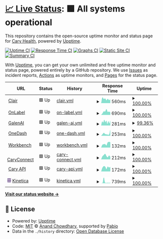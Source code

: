 # [📈 Live Status](https://caryrx.github.io/Upptime): <!--live status--> **🟩 All systems operational**

This repository contains the open-source uptime monitor and status page for [Cary Health](www.caryrx.com), powered by [Upptime](https://github.com/upptime/upptime).

[![Uptime CI](https://github.com/caryrx/Upptime/workflows/Uptime%20CI/badge.svg)](https://github.com/caryrx/Upptime/actions?query=workflow%3A%22Uptime+CI%22)
[![Response Time CI](https://github.com/caryrx/Upptime/workflows/Response%20Time%20CI/badge.svg)](https://github.com/caryrx/Upptime/actions?query=workflow%3A%22Response+Time+CI%22)
[![Graphs CI](https://github.com/caryrx/Upptime/workflows/Graphs%20CI/badge.svg)](https://github.com/caryrx/Upptime/actions?query=workflow%3A%22Graphs+CI%22)
[![Static Site CI](https://github.com/caryrx/Upptime/workflows/Static%20Site%20CI/badge.svg)](https://github.com/caryrx/Upptime/actions?query=workflow%3A%22Static+Site+CI%22)
[![Summary CI](https://github.com/caryrx/Upptime/workflows/Summary%20CI/badge.svg)](https://github.com/caryrx/Upptime/actions?query=workflow%3A%22Summary+CI%22)

With [Upptime](https://upptime.js.org), you can get your own unlimited and free uptime monitor and status page, powered entirely by a GitHub repository. We use [Issues](https://github.com/caryrx/Upptime/issues) as incident reports, [Actions](https://github.com/caryrx/Upptime/actions) as uptime monitors, and [Pages](https://caryrx.github.io/Upptime) for the status page.

<!--start: status pages-->
<!-- This summary is generated by Upptime (https://github.com/upptime/upptime) -->
<!-- Do not edit this manually, your changes will be overwritten -->
<!-- prettier-ignore -->
| URL | Status | History | Response Time | Uptime |
| --- | ------ | ------- | ------------- | ------ |
| <img alt="" src="https://askclair.ai/favicon-32x32.png" height="13"> [Clair](https://askclair.ai) | 🟩 Up | [clair.yml](https://github.com/caryrx/Upptime/commits/HEAD/history/clair.yml) | <details><summary><img alt="Response time graph" src="./graphs/clair/response-time-week.png" height="20"> 560ms</summary><br><a href="https://status.caryrx.com/history/clair"><img alt="Response time 458" src="https://img.shields.io/endpoint?url=https%3A%2F%2Fraw.githubusercontent.com%2Fcaryrx%2FUpptime%2FHEAD%2Fapi%2Fclair%2Fresponse-time.json"></a><br><a href="https://status.caryrx.com/history/clair"><img alt="24-hour response time 627" src="https://img.shields.io/endpoint?url=https%3A%2F%2Fraw.githubusercontent.com%2Fcaryrx%2FUpptime%2FHEAD%2Fapi%2Fclair%2Fresponse-time-day.json"></a><br><a href="https://status.caryrx.com/history/clair"><img alt="7-day response time 560" src="https://img.shields.io/endpoint?url=https%3A%2F%2Fraw.githubusercontent.com%2Fcaryrx%2FUpptime%2FHEAD%2Fapi%2Fclair%2Fresponse-time-week.json"></a><br><a href="https://status.caryrx.com/history/clair"><img alt="30-day response time 502" src="https://img.shields.io/endpoint?url=https%3A%2F%2Fraw.githubusercontent.com%2Fcaryrx%2FUpptime%2FHEAD%2Fapi%2Fclair%2Fresponse-time-month.json"></a><br><a href="https://status.caryrx.com/history/clair"><img alt="1-year response time 458" src="https://img.shields.io/endpoint?url=https%3A%2F%2Fraw.githubusercontent.com%2Fcaryrx%2FUpptime%2FHEAD%2Fapi%2Fclair%2Fresponse-time-year.json"></a></details> | <details><summary><a href="https://status.caryrx.com/history/clair">100.00%</a></summary><a href="https://status.caryrx.com/history/clair"><img alt="All-time uptime 100.00%" src="https://img.shields.io/endpoint?url=https%3A%2F%2Fraw.githubusercontent.com%2Fcaryrx%2FUpptime%2FHEAD%2Fapi%2Fclair%2Fuptime.json"></a><br><a href="https://status.caryrx.com/history/clair"><img alt="24-hour uptime 100.00%" src="https://img.shields.io/endpoint?url=https%3A%2F%2Fraw.githubusercontent.com%2Fcaryrx%2FUpptime%2FHEAD%2Fapi%2Fclair%2Fuptime-day.json"></a><br><a href="https://status.caryrx.com/history/clair"><img alt="7-day uptime 100.00%" src="https://img.shields.io/endpoint?url=https%3A%2F%2Fraw.githubusercontent.com%2Fcaryrx%2FUpptime%2FHEAD%2Fapi%2Fclair%2Fuptime-week.json"></a><br><a href="https://status.caryrx.com/history/clair"><img alt="30-day uptime 100.00%" src="https://img.shields.io/endpoint?url=https%3A%2F%2Fraw.githubusercontent.com%2Fcaryrx%2FUpptime%2FHEAD%2Fapi%2Fclair%2Fuptime-month.json"></a><br><a href="https://status.caryrx.com/history/clair"><img alt="1-year uptime 100.00%" src="https://img.shields.io/endpoint?url=https%3A%2F%2Fraw.githubusercontent.com%2Fcaryrx%2FUpptime%2FHEAD%2Fapi%2Fclair%2Fuptime-year.json"></a></details>
| <img alt="" src="https://onlabel.ai/favicon-32x32.png" height="13"> [OnLabel](https://onlabel.ai) | 🟩 Up | [on-label.yml](https://github.com/caryrx/Upptime/commits/HEAD/history/on-label.yml) | <details><summary><img alt="Response time graph" src="./graphs/on-label/response-time-week.png" height="20"> 690ms</summary><br><a href="https://status.caryrx.com/history/on-label"><img alt="Response time 489" src="https://img.shields.io/endpoint?url=https%3A%2F%2Fraw.githubusercontent.com%2Fcaryrx%2FUpptime%2FHEAD%2Fapi%2Fon-label%2Fresponse-time.json"></a><br><a href="https://status.caryrx.com/history/on-label"><img alt="24-hour response time 637" src="https://img.shields.io/endpoint?url=https%3A%2F%2Fraw.githubusercontent.com%2Fcaryrx%2FUpptime%2FHEAD%2Fapi%2Fon-label%2Fresponse-time-day.json"></a><br><a href="https://status.caryrx.com/history/on-label"><img alt="7-day response time 690" src="https://img.shields.io/endpoint?url=https%3A%2F%2Fraw.githubusercontent.com%2Fcaryrx%2FUpptime%2FHEAD%2Fapi%2Fon-label%2Fresponse-time-week.json"></a><br><a href="https://status.caryrx.com/history/on-label"><img alt="30-day response time 624" src="https://img.shields.io/endpoint?url=https%3A%2F%2Fraw.githubusercontent.com%2Fcaryrx%2FUpptime%2FHEAD%2Fapi%2Fon-label%2Fresponse-time-month.json"></a><br><a href="https://status.caryrx.com/history/on-label"><img alt="1-year response time 489" src="https://img.shields.io/endpoint?url=https%3A%2F%2Fraw.githubusercontent.com%2Fcaryrx%2FUpptime%2FHEAD%2Fapi%2Fon-label%2Fresponse-time-year.json"></a></details> | <details><summary><a href="https://status.caryrx.com/history/on-label">100.00%</a></summary><a href="https://status.caryrx.com/history/on-label"><img alt="All-time uptime 100.00%" src="https://img.shields.io/endpoint?url=https%3A%2F%2Fraw.githubusercontent.com%2Fcaryrx%2FUpptime%2FHEAD%2Fapi%2Fon-label%2Fuptime.json"></a><br><a href="https://status.caryrx.com/history/on-label"><img alt="24-hour uptime 100.00%" src="https://img.shields.io/endpoint?url=https%3A%2F%2Fraw.githubusercontent.com%2Fcaryrx%2FUpptime%2FHEAD%2Fapi%2Fon-label%2Fuptime-day.json"></a><br><a href="https://status.caryrx.com/history/on-label"><img alt="7-day uptime 100.00%" src="https://img.shields.io/endpoint?url=https%3A%2F%2Fraw.githubusercontent.com%2Fcaryrx%2FUpptime%2FHEAD%2Fapi%2Fon-label%2Fuptime-week.json"></a><br><a href="https://status.caryrx.com/history/on-label"><img alt="30-day uptime 100.00%" src="https://img.shields.io/endpoint?url=https%3A%2F%2Fraw.githubusercontent.com%2Fcaryrx%2FUpptime%2FHEAD%2Fapi%2Fon-label%2Fuptime-month.json"></a><br><a href="https://status.caryrx.com/history/on-label"><img alt="1-year uptime 100.00%" src="https://img.shields.io/endpoint?url=https%3A%2F%2Fraw.githubusercontent.com%2Fcaryrx%2FUpptime%2FHEAD%2Fapi%2Fon-label%2Fuptime-year.json"></a></details>
| <img alt="" src="https://icons.duckduckgo.com/ip3/prod.askclair.ai.ico" height="13"> [GalenAI](https://prod.askclair.ai/api/v1/helpers/get-hint) | 🟩 Up | [galen-ai.yml](https://github.com/caryrx/Upptime/commits/HEAD/history/galen-ai.yml) | <details><summary><img alt="Response time graph" src="./graphs/galen-ai/response-time-week.png" height="20"> 281ms</summary><br><a href="https://status.caryrx.com/history/galen-ai"><img alt="Response time 1294" src="https://img.shields.io/endpoint?url=https%3A%2F%2Fraw.githubusercontent.com%2Fcaryrx%2FUpptime%2FHEAD%2Fapi%2Fgalen-ai%2Fresponse-time.json"></a><br><a href="https://status.caryrx.com/history/galen-ai"><img alt="24-hour response time 212" src="https://img.shields.io/endpoint?url=https%3A%2F%2Fraw.githubusercontent.com%2Fcaryrx%2FUpptime%2FHEAD%2Fapi%2Fgalen-ai%2Fresponse-time-day.json"></a><br><a href="https://status.caryrx.com/history/galen-ai"><img alt="7-day response time 281" src="https://img.shields.io/endpoint?url=https%3A%2F%2Fraw.githubusercontent.com%2Fcaryrx%2FUpptime%2FHEAD%2Fapi%2Fgalen-ai%2Fresponse-time-week.json"></a><br><a href="https://status.caryrx.com/history/galen-ai"><img alt="30-day response time 300" src="https://img.shields.io/endpoint?url=https%3A%2F%2Fraw.githubusercontent.com%2Fcaryrx%2FUpptime%2FHEAD%2Fapi%2Fgalen-ai%2Fresponse-time-month.json"></a><br><a href="https://status.caryrx.com/history/galen-ai"><img alt="1-year response time 1294" src="https://img.shields.io/endpoint?url=https%3A%2F%2Fraw.githubusercontent.com%2Fcaryrx%2FUpptime%2FHEAD%2Fapi%2Fgalen-ai%2Fresponse-time-year.json"></a></details> | <details><summary><a href="https://status.caryrx.com/history/galen-ai">99.36%</a></summary><a href="https://status.caryrx.com/history/galen-ai"><img alt="All-time uptime 99.03%" src="https://img.shields.io/endpoint?url=https%3A%2F%2Fraw.githubusercontent.com%2Fcaryrx%2FUpptime%2FHEAD%2Fapi%2Fgalen-ai%2Fuptime.json"></a><br><a href="https://status.caryrx.com/history/galen-ai"><img alt="24-hour uptime 96.13%" src="https://img.shields.io/endpoint?url=https%3A%2F%2Fraw.githubusercontent.com%2Fcaryrx%2FUpptime%2FHEAD%2Fapi%2Fgalen-ai%2Fuptime-day.json"></a><br><a href="https://status.caryrx.com/history/galen-ai"><img alt="7-day uptime 99.36%" src="https://img.shields.io/endpoint?url=https%3A%2F%2Fraw.githubusercontent.com%2Fcaryrx%2FUpptime%2FHEAD%2Fapi%2Fgalen-ai%2Fuptime-week.json"></a><br><a href="https://status.caryrx.com/history/galen-ai"><img alt="30-day uptime 99.78%" src="https://img.shields.io/endpoint?url=https%3A%2F%2Fraw.githubusercontent.com%2Fcaryrx%2FUpptime%2FHEAD%2Fapi%2Fgalen-ai%2Fuptime-month.json"></a><br><a href="https://status.caryrx.com/history/galen-ai"><img alt="1-year uptime 99.03%" src="https://img.shields.io/endpoint?url=https%3A%2F%2Fraw.githubusercontent.com%2Fcaryrx%2FUpptime%2FHEAD%2Fapi%2Fgalen-ai%2Fuptime-year.json"></a></details>
| <img alt="" src="https://onedash.cary.health/favicon-32x32.png" height="13"> [OneDash](https://onedash.cary.health) | 🟩 Up | [one-dash.yml](https://github.com/caryrx/Upptime/commits/HEAD/history/one-dash.yml) | <details><summary><img alt="Response time graph" src="./graphs/one-dash/response-time-week.png" height="20"> 253ms</summary><br><a href="https://status.caryrx.com/history/one-dash"><img alt="Response time 192" src="https://img.shields.io/endpoint?url=https%3A%2F%2Fraw.githubusercontent.com%2Fcaryrx%2FUpptime%2FHEAD%2Fapi%2Fone-dash%2Fresponse-time.json"></a><br><a href="https://status.caryrx.com/history/one-dash"><img alt="24-hour response time 390" src="https://img.shields.io/endpoint?url=https%3A%2F%2Fraw.githubusercontent.com%2Fcaryrx%2FUpptime%2FHEAD%2Fapi%2Fone-dash%2Fresponse-time-day.json"></a><br><a href="https://status.caryrx.com/history/one-dash"><img alt="7-day response time 253" src="https://img.shields.io/endpoint?url=https%3A%2F%2Fraw.githubusercontent.com%2Fcaryrx%2FUpptime%2FHEAD%2Fapi%2Fone-dash%2Fresponse-time-week.json"></a><br><a href="https://status.caryrx.com/history/one-dash"><img alt="30-day response time 212" src="https://img.shields.io/endpoint?url=https%3A%2F%2Fraw.githubusercontent.com%2Fcaryrx%2FUpptime%2FHEAD%2Fapi%2Fone-dash%2Fresponse-time-month.json"></a><br><a href="https://status.caryrx.com/history/one-dash"><img alt="1-year response time 192" src="https://img.shields.io/endpoint?url=https%3A%2F%2Fraw.githubusercontent.com%2Fcaryrx%2FUpptime%2FHEAD%2Fapi%2Fone-dash%2Fresponse-time-year.json"></a></details> | <details><summary><a href="https://status.caryrx.com/history/one-dash">100.00%</a></summary><a href="https://status.caryrx.com/history/one-dash"><img alt="All-time uptime 100.00%" src="https://img.shields.io/endpoint?url=https%3A%2F%2Fraw.githubusercontent.com%2Fcaryrx%2FUpptime%2FHEAD%2Fapi%2Fone-dash%2Fuptime.json"></a><br><a href="https://status.caryrx.com/history/one-dash"><img alt="24-hour uptime 100.00%" src="https://img.shields.io/endpoint?url=https%3A%2F%2Fraw.githubusercontent.com%2Fcaryrx%2FUpptime%2FHEAD%2Fapi%2Fone-dash%2Fuptime-day.json"></a><br><a href="https://status.caryrx.com/history/one-dash"><img alt="7-day uptime 100.00%" src="https://img.shields.io/endpoint?url=https%3A%2F%2Fraw.githubusercontent.com%2Fcaryrx%2FUpptime%2FHEAD%2Fapi%2Fone-dash%2Fuptime-week.json"></a><br><a href="https://status.caryrx.com/history/one-dash"><img alt="30-day uptime 100.00%" src="https://img.shields.io/endpoint?url=https%3A%2F%2Fraw.githubusercontent.com%2Fcaryrx%2FUpptime%2FHEAD%2Fapi%2Fone-dash%2Fuptime-month.json"></a><br><a href="https://status.caryrx.com/history/one-dash"><img alt="1-year uptime 100.00%" src="https://img.shields.io/endpoint?url=https%3A%2F%2Fraw.githubusercontent.com%2Fcaryrx%2FUpptime%2FHEAD%2Fapi%2Fone-dash%2Fuptime-year.json"></a></details>
| <img alt="" src="https://workbench.caryrx.com/logo192.png" height="13"> [Workbench](https://workbench.caryrx.com) | 🟩 Up | [workbench.yml](https://github.com/caryrx/Upptime/commits/HEAD/history/workbench.yml) | <details><summary><img alt="Response time graph" src="./graphs/workbench/response-time-week.png" height="20"> 132ms</summary><br><a href="https://status.caryrx.com/history/workbench"><img alt="Response time 136" src="https://img.shields.io/endpoint?url=https%3A%2F%2Fraw.githubusercontent.com%2Fcaryrx%2FUpptime%2FHEAD%2Fapi%2Fworkbench%2Fresponse-time.json"></a><br><a href="https://status.caryrx.com/history/workbench"><img alt="24-hour response time 102" src="https://img.shields.io/endpoint?url=https%3A%2F%2Fraw.githubusercontent.com%2Fcaryrx%2FUpptime%2FHEAD%2Fapi%2Fworkbench%2Fresponse-time-day.json"></a><br><a href="https://status.caryrx.com/history/workbench"><img alt="7-day response time 132" src="https://img.shields.io/endpoint?url=https%3A%2F%2Fraw.githubusercontent.com%2Fcaryrx%2FUpptime%2FHEAD%2Fapi%2Fworkbench%2Fresponse-time-week.json"></a><br><a href="https://status.caryrx.com/history/workbench"><img alt="30-day response time 152" src="https://img.shields.io/endpoint?url=https%3A%2F%2Fraw.githubusercontent.com%2Fcaryrx%2FUpptime%2FHEAD%2Fapi%2Fworkbench%2Fresponse-time-month.json"></a><br><a href="https://status.caryrx.com/history/workbench"><img alt="1-year response time 136" src="https://img.shields.io/endpoint?url=https%3A%2F%2Fraw.githubusercontent.com%2Fcaryrx%2FUpptime%2FHEAD%2Fapi%2Fworkbench%2Fresponse-time-year.json"></a></details> | <details><summary><a href="https://status.caryrx.com/history/workbench">100.00%</a></summary><a href="https://status.caryrx.com/history/workbench"><img alt="All-time uptime 99.96%" src="https://img.shields.io/endpoint?url=https%3A%2F%2Fraw.githubusercontent.com%2Fcaryrx%2FUpptime%2FHEAD%2Fapi%2Fworkbench%2Fuptime.json"></a><br><a href="https://status.caryrx.com/history/workbench"><img alt="24-hour uptime 100.00%" src="https://img.shields.io/endpoint?url=https%3A%2F%2Fraw.githubusercontent.com%2Fcaryrx%2FUpptime%2FHEAD%2Fapi%2Fworkbench%2Fuptime-day.json"></a><br><a href="https://status.caryrx.com/history/workbench"><img alt="7-day uptime 100.00%" src="https://img.shields.io/endpoint?url=https%3A%2F%2Fraw.githubusercontent.com%2Fcaryrx%2FUpptime%2FHEAD%2Fapi%2Fworkbench%2Fuptime-week.json"></a><br><a href="https://status.caryrx.com/history/workbench"><img alt="30-day uptime 100.00%" src="https://img.shields.io/endpoint?url=https%3A%2F%2Fraw.githubusercontent.com%2Fcaryrx%2FUpptime%2FHEAD%2Fapi%2Fworkbench%2Fuptime-month.json"></a><br><a href="https://status.caryrx.com/history/workbench"><img alt="1-year uptime 99.96%" src="https://img.shields.io/endpoint?url=https%3A%2F%2Fraw.githubusercontent.com%2Fcaryrx%2FUpptime%2FHEAD%2Fapi%2Fworkbench%2Fuptime-year.json"></a></details>
| <img alt="" src="https://caryconnect.cary.health/favicon-32x32.png" height="13"> [CaryConnect](https://caryconnect.cary.health) | 🟩 Up | [cary-connect.yml](https://github.com/caryrx/Upptime/commits/HEAD/history/cary-connect.yml) | <details><summary><img alt="Response time graph" src="./graphs/cary-connect/response-time-week.png" height="20"> 212ms</summary><br><a href="https://status.caryrx.com/history/cary-connect"><img alt="Response time 168" src="https://img.shields.io/endpoint?url=https%3A%2F%2Fraw.githubusercontent.com%2Fcaryrx%2FUpptime%2FHEAD%2Fapi%2Fcary-connect%2Fresponse-time.json"></a><br><a href="https://status.caryrx.com/history/cary-connect"><img alt="24-hour response time 611" src="https://img.shields.io/endpoint?url=https%3A%2F%2Fraw.githubusercontent.com%2Fcaryrx%2FUpptime%2FHEAD%2Fapi%2Fcary-connect%2Fresponse-time-day.json"></a><br><a href="https://status.caryrx.com/history/cary-connect"><img alt="7-day response time 212" src="https://img.shields.io/endpoint?url=https%3A%2F%2Fraw.githubusercontent.com%2Fcaryrx%2FUpptime%2FHEAD%2Fapi%2Fcary-connect%2Fresponse-time-week.json"></a><br><a href="https://status.caryrx.com/history/cary-connect"><img alt="30-day response time 182" src="https://img.shields.io/endpoint?url=https%3A%2F%2Fraw.githubusercontent.com%2Fcaryrx%2FUpptime%2FHEAD%2Fapi%2Fcary-connect%2Fresponse-time-month.json"></a><br><a href="https://status.caryrx.com/history/cary-connect"><img alt="1-year response time 168" src="https://img.shields.io/endpoint?url=https%3A%2F%2Fraw.githubusercontent.com%2Fcaryrx%2FUpptime%2FHEAD%2Fapi%2Fcary-connect%2Fresponse-time-year.json"></a></details> | <details><summary><a href="https://status.caryrx.com/history/cary-connect">100.00%</a></summary><a href="https://status.caryrx.com/history/cary-connect"><img alt="All-time uptime 100.00%" src="https://img.shields.io/endpoint?url=https%3A%2F%2Fraw.githubusercontent.com%2Fcaryrx%2FUpptime%2FHEAD%2Fapi%2Fcary-connect%2Fuptime.json"></a><br><a href="https://status.caryrx.com/history/cary-connect"><img alt="24-hour uptime 100.00%" src="https://img.shields.io/endpoint?url=https%3A%2F%2Fraw.githubusercontent.com%2Fcaryrx%2FUpptime%2FHEAD%2Fapi%2Fcary-connect%2Fuptime-day.json"></a><br><a href="https://status.caryrx.com/history/cary-connect"><img alt="7-day uptime 100.00%" src="https://img.shields.io/endpoint?url=https%3A%2F%2Fraw.githubusercontent.com%2Fcaryrx%2FUpptime%2FHEAD%2Fapi%2Fcary-connect%2Fuptime-week.json"></a><br><a href="https://status.caryrx.com/history/cary-connect"><img alt="30-day uptime 100.00%" src="https://img.shields.io/endpoint?url=https%3A%2F%2Fraw.githubusercontent.com%2Fcaryrx%2FUpptime%2FHEAD%2Fapi%2Fcary-connect%2Fuptime-month.json"></a><br><a href="https://status.caryrx.com/history/cary-connect"><img alt="1-year uptime 100.00%" src="https://img.shields.io/endpoint?url=https%3A%2F%2Fraw.githubusercontent.com%2Fcaryrx%2FUpptime%2FHEAD%2Fapi%2Fcary-connect%2Fuptime-year.json"></a></details>
| <img alt="" src="https://icons.duckduckgo.com/ip3/api5.caryrx.com.ico" height="13"> [Cary API](https://api5.caryrx.com/v1/zipcodes/20001) | 🟩 Up | [cary-api.yml](https://github.com/caryrx/Upptime/commits/HEAD/history/cary-api.yml) | <details><summary><img alt="Response time graph" src="./graphs/cary-api/response-time-week.png" height="20"> 172ms</summary><br><a href="https://status.caryrx.com/history/cary-api"><img alt="Response time 237" src="https://img.shields.io/endpoint?url=https%3A%2F%2Fraw.githubusercontent.com%2Fcaryrx%2FUpptime%2FHEAD%2Fapi%2Fcary-api%2Fresponse-time.json"></a><br><a href="https://status.caryrx.com/history/cary-api"><img alt="24-hour response time 150" src="https://img.shields.io/endpoint?url=https%3A%2F%2Fraw.githubusercontent.com%2Fcaryrx%2FUpptime%2FHEAD%2Fapi%2Fcary-api%2Fresponse-time-day.json"></a><br><a href="https://status.caryrx.com/history/cary-api"><img alt="7-day response time 172" src="https://img.shields.io/endpoint?url=https%3A%2F%2Fraw.githubusercontent.com%2Fcaryrx%2FUpptime%2FHEAD%2Fapi%2Fcary-api%2Fresponse-time-week.json"></a><br><a href="https://status.caryrx.com/history/cary-api"><img alt="30-day response time 238" src="https://img.shields.io/endpoint?url=https%3A%2F%2Fraw.githubusercontent.com%2Fcaryrx%2FUpptime%2FHEAD%2Fapi%2Fcary-api%2Fresponse-time-month.json"></a><br><a href="https://status.caryrx.com/history/cary-api"><img alt="1-year response time 237" src="https://img.shields.io/endpoint?url=https%3A%2F%2Fraw.githubusercontent.com%2Fcaryrx%2FUpptime%2FHEAD%2Fapi%2Fcary-api%2Fresponse-time-year.json"></a></details> | <details><summary><a href="https://status.caryrx.com/history/cary-api">100.00%</a></summary><a href="https://status.caryrx.com/history/cary-api"><img alt="All-time uptime 100.00%" src="https://img.shields.io/endpoint?url=https%3A%2F%2Fraw.githubusercontent.com%2Fcaryrx%2FUpptime%2FHEAD%2Fapi%2Fcary-api%2Fuptime.json"></a><br><a href="https://status.caryrx.com/history/cary-api"><img alt="24-hour uptime 100.00%" src="https://img.shields.io/endpoint?url=https%3A%2F%2Fraw.githubusercontent.com%2Fcaryrx%2FUpptime%2FHEAD%2Fapi%2Fcary-api%2Fuptime-day.json"></a><br><a href="https://status.caryrx.com/history/cary-api"><img alt="7-day uptime 100.00%" src="https://img.shields.io/endpoint?url=https%3A%2F%2Fraw.githubusercontent.com%2Fcaryrx%2FUpptime%2FHEAD%2Fapi%2Fcary-api%2Fuptime-week.json"></a><br><a href="https://status.caryrx.com/history/cary-api"><img alt="30-day uptime 100.00%" src="https://img.shields.io/endpoint?url=https%3A%2F%2Fraw.githubusercontent.com%2Fcaryrx%2FUpptime%2FHEAD%2Fapi%2Fcary-api%2Fuptime-month.json"></a><br><a href="https://status.caryrx.com/history/cary-api"><img alt="1-year uptime 100.00%" src="https://img.shields.io/endpoint?url=https%3A%2F%2Fraw.githubusercontent.com%2Fcaryrx%2FUpptime%2FHEAD%2Fapi%2Fcary-api%2Fuptime-year.json"></a></details>
| <img alt="" src="/assets/kinetica.png" height="13"> [Kinetica](https://prelive.caryrx.com/v1/health/kinetica) | 🟩 Up | [kinetica.yml](https://github.com/caryrx/Upptime/commits/HEAD/history/kinetica.yml) | <details><summary><img alt="Response time graph" src="./graphs/kinetica/response-time-week.png" height="20"> 739ms</summary><br><a href="https://status.caryrx.com/history/kinetica"><img alt="Response time 285" src="https://img.shields.io/endpoint?url=https%3A%2F%2Fraw.githubusercontent.com%2Fcaryrx%2FUpptime%2FHEAD%2Fapi%2Fkinetica%2Fresponse-time.json"></a><br><a href="https://status.caryrx.com/history/kinetica"><img alt="24-hour response time 215" src="https://img.shields.io/endpoint?url=https%3A%2F%2Fraw.githubusercontent.com%2Fcaryrx%2FUpptime%2FHEAD%2Fapi%2Fkinetica%2Fresponse-time-day.json"></a><br><a href="https://status.caryrx.com/history/kinetica"><img alt="7-day response time 739" src="https://img.shields.io/endpoint?url=https%3A%2F%2Fraw.githubusercontent.com%2Fcaryrx%2FUpptime%2FHEAD%2Fapi%2Fkinetica%2Fresponse-time-week.json"></a><br><a href="https://status.caryrx.com/history/kinetica"><img alt="30-day response time 351" src="https://img.shields.io/endpoint?url=https%3A%2F%2Fraw.githubusercontent.com%2Fcaryrx%2FUpptime%2FHEAD%2Fapi%2Fkinetica%2Fresponse-time-month.json"></a><br><a href="https://status.caryrx.com/history/kinetica"><img alt="1-year response time 285" src="https://img.shields.io/endpoint?url=https%3A%2F%2Fraw.githubusercontent.com%2Fcaryrx%2FUpptime%2FHEAD%2Fapi%2Fkinetica%2Fresponse-time-year.json"></a></details> | <details><summary><a href="https://status.caryrx.com/history/kinetica">100.00%</a></summary><a href="https://status.caryrx.com/history/kinetica"><img alt="All-time uptime 99.99%" src="https://img.shields.io/endpoint?url=https%3A%2F%2Fraw.githubusercontent.com%2Fcaryrx%2FUpptime%2FHEAD%2Fapi%2Fkinetica%2Fuptime.json"></a><br><a href="https://status.caryrx.com/history/kinetica"><img alt="24-hour uptime 100.00%" src="https://img.shields.io/endpoint?url=https%3A%2F%2Fraw.githubusercontent.com%2Fcaryrx%2FUpptime%2FHEAD%2Fapi%2Fkinetica%2Fuptime-day.json"></a><br><a href="https://status.caryrx.com/history/kinetica"><img alt="7-day uptime 100.00%" src="https://img.shields.io/endpoint?url=https%3A%2F%2Fraw.githubusercontent.com%2Fcaryrx%2FUpptime%2FHEAD%2Fapi%2Fkinetica%2Fuptime-week.json"></a><br><a href="https://status.caryrx.com/history/kinetica"><img alt="30-day uptime 100.00%" src="https://img.shields.io/endpoint?url=https%3A%2F%2Fraw.githubusercontent.com%2Fcaryrx%2FUpptime%2FHEAD%2Fapi%2Fkinetica%2Fuptime-month.json"></a><br><a href="https://status.caryrx.com/history/kinetica"><img alt="1-year uptime 99.99%" src="https://img.shields.io/endpoint?url=https%3A%2F%2Fraw.githubusercontent.com%2Fcaryrx%2FUpptime%2FHEAD%2Fapi%2Fkinetica%2Fuptime-year.json"></a></details>

<!--end: status pages-->

[**Visit our status website →**](https://caryrx.github.io/Upptime)

## 📄 License

- Powered by: [Upptime](https://github.com/upptime/upptime)
- Code: [MIT](./LICENSE) © [Anand Chowdhary](https://anandchowdhary.com), supported by [Pabio](https://pabio.com)
- Data in the `./history` directory: [Open Database License](https://opendatacommons.org/licenses/odbl/1-0/)
